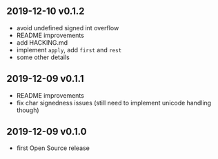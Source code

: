 ## 2019-12-10 v0.1.2

- avoid undefined signed int overflow
- README improvements
- add HACKING.md
- implement `apply`, add `first` and `rest`
- some other details

## 2019-12-09 v0.1.1

- README improvements
- fix char signedness issues (still need to implement unicode handling
  though)

## 2019-12-09 v0.1.0

- first Open Source release

